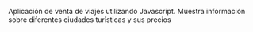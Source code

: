 Aplicación de venta de viajes utilizando Javascript. Muestra información sobre diferentes ciudades turísticas y sus precios
